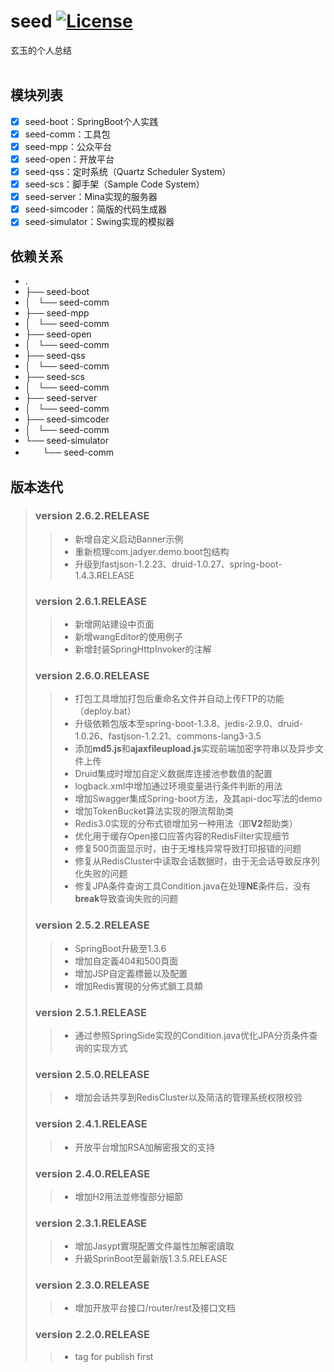 # seed [![License](https://img.shields.io/hexpm/l/plug.svg)](https://github.com/jadyer/seed/blob/master/LICENSE)
玄玉的个人总结<br/><br/>


## 模块列表

* [x] seed-boot：SpringBoot个人实践
* [x] seed-comm：工具包
* [x] seed-mpp：公众平台
* [x] seed-open：开放平台
* [x] seed-qss：定时系统（Quartz Scheduler System）
* [x] seed-scs：脚手架（Sample Code System）
* [x] seed-server：Mina实现的服务器
* [x] seed-simcoder：简版的代码生成器
* [x] seed-simulator：Swing实现的模拟器

## 依赖关系

* .
* ├── seed-boot
* │   └── seed-comm
* ├── seed-mpp
* │   └── seed-comm
* ├── seed-open
* │   └── seed-comm
* ├── seed-qss
* │   └── seed-comm
* ├── seed-scs
* │   └── seed-comm
* ├── seed-server
* │   └── seed-comm
* ├── seed-simcoder
* │   └── seed-comm
* └── seed-simulator
*  　　└── seed-comm

## 版本迭代

> ### version 2.6.2.RELEASE
>> * 新增自定义启动Banner示例
>> * 重新梳理com.jadyer.demo.boot包结构
>> * 升级到fastjson-1.2.23、druid-1.0.27、spring-boot-1.4.3.RELEASE
>
> ### version 2.6.1.RELEASE
>> * 新增网站建设中页面
>> * 新增wangEditor的使用例子
>> * 新增封装SpringHttpInvoker的注解
>
> ### version 2.6.0.RELEASE
>> * 打包工具增加打包后重命名文件并自动上传FTP的功能（deploy.bat）
>> * 升级依赖包版本至spring-boot-1.3.8、jedis-2.9.0、druid-1.0.26、fastjson-1.2.21、commons-lang3-3.5
>> * 添加**md5.js**和**ajaxfileupload.js**实现前端加密字符串以及异步文件上传
>> * Druid集成时增加自定义数据库连接池参数值的配置
>> * logback.xml中增加通过环境变量进行条件判断的用法
>> * 增加Swagger集成Spring-boot方法，及其api-doc写法的demo
>> * 增加TokenBucket算法实现的限流帮助类
>> * Redis3.0实现的分布式锁增加另一种用法（即**V2**帮助类）
>> * 优化用于缓存Open接口应答内容的RedisFilter实现细节
>> * 修复500页面显示时，由于无堆栈异常导致打印报错的问题
>> * 修复从RedisCluster中读取会话数据时，由于无会话导致反序列化失败的问题
>> * 修复JPA条件查询工具Condition.java在处理**NE**条件后，没有**break**导致查询失败的问题
>
> ### version 2.5.2.RELEASE
>> * SpringBoot升級至1.3.6
>> * 增加自定義404和500頁面
>> * 增加JSP自定義標籤以及配置
>> * 增加Redis實現的分佈式鎖工具類
>
> ### version 2.5.1.RELEASE
>> * 通过参照SpringSide实现的Condition.java优化JPA分页条件查询的实现方式
>
> ### version 2.5.0.RELEASE
>> * 增加会话共享到RedisCluster以及简洁的管理系统权限校验
>
> ### version 2.4.1.RELEASE
>> * 开放平台增加RSA加解密报文的支持
>
> ### version 2.4.0.RELEASE
>> * 增加H2用法並修復部分細節
>
> ### version 2.3.1.RELEASE
>> * 增加Jasypt實現配置文件屬性加解密讀取
>> * 升級SprinBoot至最新版1.3.5.RELEASE
>
> ### version 2.3.0.RELEASE
>> * 增加开放平台接口/router/rest及接口文档
>
> ### version 2.2.0.RELEASE
>> * tag for publish first